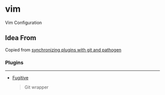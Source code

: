 # vim
Vim Configuration

## Idea From
Copied from [synchronizing plugins with git and pathogen](http://vimcasts.org/episodes/synchronizing-plugins-with-git-submodules-and-pathogen/)


### Plugins
---

* [Fugitive](https://github.com/tpope/vim-fugitive)
    >Git wrapper
